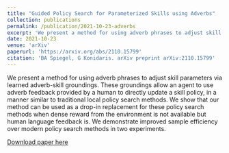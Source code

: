 ```yaml
---
title: "Guided Policy Search for Parameterized Skills using Adverbs"
collection: publications
permalink: /publication/2021-10-23-adverbs
excerpt: 'We present a method for using adverb phrases to adjust skill parameters via learned adverb-skill groundings. These groundings allow an agent to use adverb feedback provided by a human to directly update a skill policy, in a manner similar to traditional local policy search methods. We show that our method can be used as a drop-in replacement for these policy search methods when dense reward from the environment is not available but human language feedback is. We demonstrate improved sample efficiency over modern policy search methods in two experiments.'
date: 2021-10-23
venue: 'arXiv'
paperurl: 'https://arxiv.org/abs/2110.15799'
citation: 'BA Spiegel, G Konidaris. arXiv preprint arXiv:2110.15799'
---
```

We present a method for using adverb phrases to adjust skill parameters via learned adverb-skill groundings. These groundings allow an agent to use adverb feedback provided by a human to directly update a skill policy, in a manner similar to traditional local policy search methods. We show that our method can be used as a drop-in replacement for these policy search methods when dense reward from the environment is not available but human language feedback is. We demonstrate improved sample efficiency over modern policy search methods in two experiments.

[Download paper here](https://arxiv.org/pdf/2110.15799.pdf)
